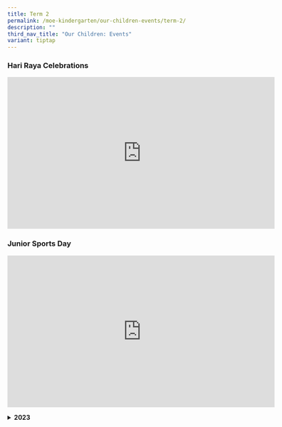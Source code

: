 ```yaml
---
title: Term 2
permalink: /moe-kindergarten/our-children-events/term-2/
description: ""
third_nav_title: "Our Children: Events"
variant: tiptap
---
```

<h3>Hari Raya Celebrations</h3>
<div class="iframe-wrapper">
<iframe height="340" width="600" allowfullscreen="true" frameborder="0" src="https://www.youtube.com/embed/tI3smtvvjeg?si=fddeJhsnb9CQlsp6"></iframe>
</div>
<h3>Junior Sports Day</h3>
<div class="iframe-wrapper">
<iframe height="340" width="600" allowfullscreen="true" frameborder="0" src="https://www.youtube.com/embed/qZcSNfCTgsU?si=WRN9XtfbAmARje1c"></iframe>
</div>
<p></p>
<div data-type="detailGroup" class="isomer-accordion-group isomer-accordion isomer-accordion-white">
<details class="isomer-details">
<summary><strong>2023</strong>
</summary>
<div data-type="detailsContent" class="isomer-details-content">
<p></p>
<h3>MK Term 2 First Day of School</h3>
<div class="iframe-wrapper">
<iframe height="400" width="648" allowfullscreen="true" frameborder="0" src="https://docs.google.com/presentation/d/e/2PACX-1vTe8QrZb7UUMtWGrFKuhBeIUctsCbINGdHpqq7bh16AJqkGmOk_WaTmUGqrzviwn966XQYvgQgGqN7j/embed?start=true&amp;loop=true&amp;delayms=5000"></iframe>
</div>
<p></p>
<h3>Earth Day 2023</h3>
<div class="iframe-wrapper">
<iframe height="400" width="648" allowfullscreen="true" frameborder="0" src="https://docs.google.com/presentation/d/e/2PACX-1vSXrFwfExjAIZhC4LaKDlfTb9B-3Fh_FUzTGM-btmczQmBpVSS0LxF1jtuvdQkKq4221LegIxsZjnzl/embed?start=true&amp;loop=true&amp;delayms=5000"></iframe>
</div>
<p></p>
<h3>Hari Raya 2023</h3>
<div class="iframe-wrapper">
<iframe height="400" width="648" allowfullscreen="true" frameborder="0" src="https://docs.google.com/presentation/d/e/2PACX-1vQnKGiiWXjB9en4sceLoFiYG8NVZas2I0WkuavWjU__RFJ5w3dgKzQ2BLFBhYj0MMcn8tSotNz54TF7/embed?start=false&amp;loop=false&amp;delayms=3000"></iframe>
</div>
<p></p>
<h3>Junior Sports Day 2023</h3>
<div class="iframe-wrapper">
<iframe height="400" width="648" allowfullscreen="true" frameborder="0" src="https://www.youtube.com/embed/S2UKSuL1PjQ?si=yuiXu-dfWdSNwYPC"></iframe>
</div>
</div>
</details>
</div>
<p></p>